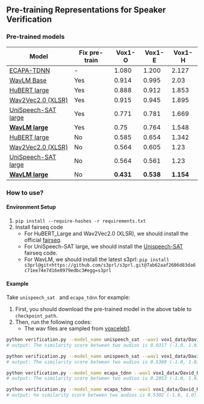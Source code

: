 ## Pre-training Representations for Speaker Verification

### Pre-trained models

| Model                                                        | Fix pre-train | Vox1-O    | Vox1-E    | Vox1-H   |
| ------------------------------------------------------------ | ------------- | --------- | --------- | -------- |
| [ECAPA-TDNN](https://drive.google.com/file/d/1kWmLyTGkBExTdxtwmrXoP4DhWz_7ZAv3/view?usp=sharing) | -             | 1.080     | 1.200     | 2.127    |
| [WavLM Base](https://drive.google.com/file/d/1qVKHG7OzltELgkoAdFT1xXzu_hHXj3e8/view?usp=sharing) | Yes             | 0.914     | 0.995     | 2.03    |
| [HuBERT large](https://drive.google.com/file/d/1cQAPIzg8DJASZyAYdaBN0gRa8piPQTMo/view?usp=sharing) | Yes           | 0.888     | 0.912     | 1.853    |
| [Wav2Vec2.0 (XLSR)](https://drive.google.com/file/d/1FiGokGtF2d7rkD9OpqLiQxKSqppTSXbl/view?usp=sharing) | Yes           | 0.915     | 0.945     | 1.895    |
| [UniSpeech-SAT large](https://drive.google.com/file/d/1W6KRt5Ci2T7_xPVdlE3JGdQG2KTrZ750/view?usp=sharing) | Yes           | 0.771     | 0.781     | 1.669    |
| [**WavLM large**](https://drive.google.com/file/d/1D-dPa5H6Y2ctb4SJ5n21kRkdR6t0-awD/view?usp=sharing) | Yes           | 0.75     | 0.764     | 1.548    |
| [HuBERT large](https://drive.google.com/file/d/1nit9Z6RyM8Sdb3n8ccaglOQVNnqsjnui/view?usp=sharing) | No            | 0.585     | 0.654     | 1.342    |
| [Wav2Vec2.0 (XLSR)](https://drive.google.com/file/d/1TgKro9pp197TCgIF__IlE_rMVQOk50Eb/view?usp=sharing) | No            | 0.564     | 0.605     | 1.23     |
| [UniSpeech-SAT large](https://drive.google.com/file/d/10o6NHZsPXJn2k8n57e8Z_FkKh3V4TC3g/view?usp=sharing) | No            | 0.564 | 0.561 | 1.23 |
| [**WavLM large**](https://drive.google.com/file/d/18rekjal9NPo0VquVtali-80yy63252RX/view?usp=sharing) | No            | **0.431** | **0.538** | **1.154** |

### How to use?

#### Environment Setup

1. `pip install --require-hashes -r requirements.txt`
2. Install fairseq code
   - For HuBERT_Large and Wav2Vec2.0 (XLSR), we should install the official [fairseq](https://github.com/pytorch/fairseq).
   - For UniSpeech-SAT large, we should install the [Unispeech-SAT](https://github.com/microsoft/UniSpeech/tree/main/UniSpeech-SAT) fairseq code.
   - For WavLM, we should install the latest s3prl: `pip install s3prl@git+https://github.com/s3prl/s3prl.git@7ab62aaf2606d83da6c71ee74e7d16e0979edbc3#egg=s3prl`

#### Example

Take `unispeech_sat ` and `ecapa_tdnn` for example:

1. First, you should download the pre-trained model in the above table to `checkpoint_path`.
2. Then, run the following codes:
   - The wav files are sampled from [voxceleb1](https://www.robots.ox.ac.uk/~vgg/data/voxceleb/vox1.html).

```bash
python verification.py --model_name unispeech_sat --wav1 vox1_data/David_Faustino/hn8GyCJIfLM_0000012.wav --wav2 vox1_data/Josh_Gad/HXUqYaOwrxA_0000015.wav --checkpoint $checkpoint_path
# output: The similarity score between two audios is 0.0317 (-1.0, 1.0).

python verification.py --model_name unispeech_sat --wav1 vox1_data/David_Faustino/hn8GyCJIfLM_0000012.wav --wav2 vox1_data/David_Faustino/xTOk1Jz-F_g_0000015.wav --checkpoint --checkpoint $checkpoint_path
# output: The similarity score between two audios is 0.5389 (-1.0, 1.0).

python verification.py --model_name ecapa_tdnn --wav1 vox1_data/David_Faustino/hn8GyCJIfLM_0000012.wav --wav2 vox1_data/Josh_Gad/HXUqYaOwrxA_0000015.wav --checkpoint $checkpoint_path
# output: The similarity score between two audios is 0.2053 (-1.0, 1.0).

python verification.py --model_name ecapa_tdnn --wav1 vox1_data/David_Faustino/hn8GyCJIfLM_0000012.wav --wav2 vox1_data/David_Faustino/xTOk1Jz-F_g_0000015.wav --checkpoint --checkpoint $checkpoint_path
# output: he similarity score between two audios is 0.5302 (-1.0, 1.0).
```

